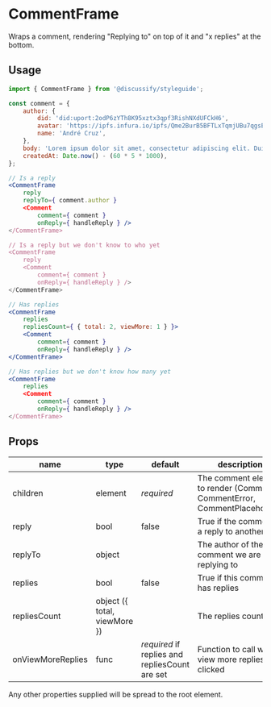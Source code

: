 # CommentFrame

Wraps a comment, rendering "Replying to" on top of it and "x replies" at the bottom.

## Usage

```jsx
import { CommentFrame } from '@discussify/styleguide';

const comment = {
    author: {
        did: 'did:uport:2odP6zYTh8K95xztx3qpf3RishNXdUFCkH6',
        avatar: 'https://ipfs.infura.io/ipfs/Qme2BurB5BFTLxTqmjUBu7qgsE96iCpf6iJD9MurhBRoSC',
        name: 'André Cruz',
    },
    body: 'Lorem ipsum dolor sit amet, consectetur adipiscing elit. Duis ut rhoncus orci. Nulla non malesuada augue.',
    createdAt: Date.now() - (60 * 5 * 1000),
};

// Is a reply
<CommentFrame
    reply
    replyTo={ comment.author }
    <Comment
        comment={ comment }
        onReply={ handleReply } />
</CommentFrame>

// Is a reply but we don't know to who yet
<CommentFrame
    reply
    <Comment
        comment={ comment }
        onReply={ handleReply } />
</CommentFrame>

// Has replies
<CommentFrame
    replies
    repliesCount={ { total: 2, viewMore: 1 } }>
    <Comment
        comment={ comment }
        onReply={ handleReply } />
</CommentFrame>

// Has replies but we don't know how many yet
<CommentFrame
    replies
    <Comment
        comment={ comment }
        onReply={ handleReply } />
</CommentFrame>
```

## Props

| name | type | default | description |
| ---- | ---- | ------- | ----------- |
| children | element | *required* | The comment element to render (Comment, CommentError, CommentPlaceholder) |
| reply | bool | false | True if the comment is a reply to another one |
| replyTo | object | | The author of the comment we are replying to |
| replies | bool | false | True if this comment has replies |
| repliesCount | object ({ total, viewMore }) | | The replies count |
| onViewMoreReplies | func | *required* if replies and repliesCount are set | Function to call when view more replies was clicked |

Any other properties supplied will be spread to the root element.
